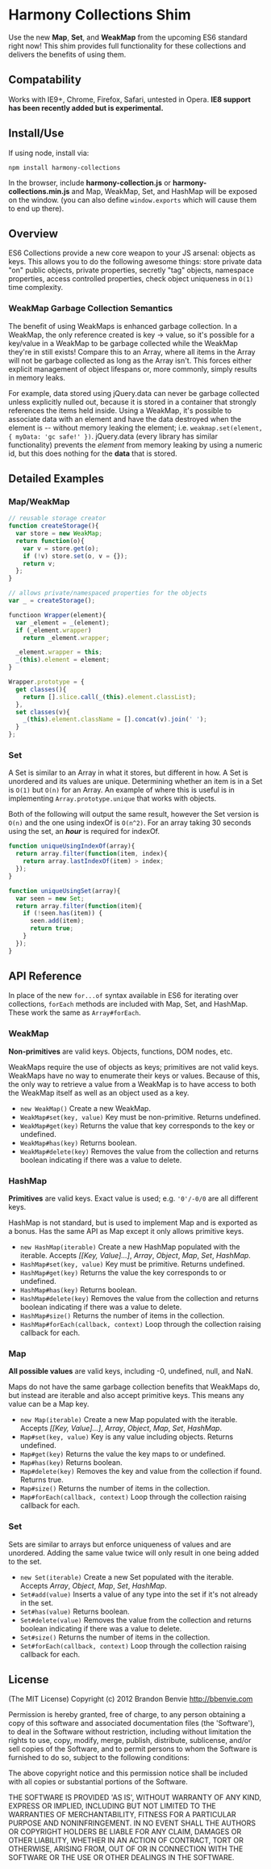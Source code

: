 # Harmony Collections Shim

Use the new __Map__, __Set__, and __WeakMap__ from the upcoming ES6 standard right now! This shim provides full functionality for these collections and delivers the benefits of using them.

## Compatability

Works with IE9+, Chrome, Firefox, Safari, untested in Opera. __IE8 support has been recently added but is experimental.__

## Install/Use

If using node, install via:

    npm install harmony-collections

In the browser, include __harmony-collection.js__ or __harmony-collections.min.js__ and Map, WeakMap, Set, and HashMap will be exposed on the window. (you can also define `window.exports` which will cause them to end up there).

## Overview

ES6 Collections provide a new core weapon to your JS arsenal: objects as keys. This allows you to do the following awesome things: store private data "on" public objects, private properties, secretly "tag" objects, namespace properties, access controlled properties, check object uniqueness in `O(1)` time complexity.

### WeakMap Garbage Collection Semantics

The benefit of using WeakMaps is enhanced garbage collection. In a WeakMap, the only reference created is key -> value, so it's possible for a key/value in a WeakMap to be garbage collected while the WeakMap they're in still exists! Compare this to an Array, where all items in the Array will not be garbage collected as long as the Array isn't. This forces either explicit management of  object lifespans or, more commonly, simply results in memory leaks.

For example, data stored using jQuery.data can never be garbage collected unless explicitly nulled out, because it is stored in a container that strongly references the items held inside. Using a WeakMap, it's possible to associate data with an element and have the data destroyed when the element is -- without memory leaking the element; i.e. `weakmap.set(element, { myData: 'gc safe!' })`. jQuery.data (every library has similar functionality) prevents the *element* from memory leaking by using a numeric id, but this does nothing for the __data__ that is stored.

## Detailed Examples

### Map/WeakMap
```javascript
// reusable storage creator
function createStorage(){
  var store = new WeakMap;
  return function(o){
    var v = store.get(o);
    if (!v) store.set(o, v = {});
    return v;
  };
}

// allows private/namespaced properties for the objects
var _ = createStorage();

functioon Wrapper(element){
  var _element = _(element);
  if (_element.wrapper)
    return _element.wrapper;

  _element.wrapper = this;
  _(this).element = element;
}

Wrapper.prototype = {
  get classes(){
    return [].slice.call(_(this).element.classList);
  },
  set classes(v){
    _(this).element.className = [].concat(v).join(' ');
  }
};
```

### Set
A Set is similar to an Array in what it stores, but different in how. A Set is unordered and its values are unique. Determining whether an item is in a Set is `O(1)` but `O(n)` for an Array. An example of where this is useful is in implementing `Array.prototype.unique` that works with objects.

Both of the following will output the same result, however the Set version is `O(n)` and the one using indexOf is `O(n^2)`. For an array taking 30 seconds using the set, an __*hour*__ is required for indexOf.

```javascript
function uniqueUsingIndexOf(array){
  return array.filter(function(item, index){
    return array.lastIndexOf(item) > index;
  });
}

function uniqueUsingSet(array){
  var seen = new Set;
  return array.filter(function(item){
    if (!seen.has(item)) {
      seen.add(item);
      return true;
    }
  });
}
```


## API Reference
In place of the new `for...of` syntax available in ES6 for iterating over collections, `forEach` methods are included with Map, Set, and HashMap. These work the same as `Array#forEach`.

### WeakMap

__Non-primitives__ are valid keys. Objects, functions, DOM nodes, etc.

WeakMaps require the use of objects as keys; primitives are not valid keys. WeakMaps have no way to enumerate their keys or values. Because of this, the only way to retrieve a value from a WeakMap is to have access to both the WeakMap itself as well as an object used as a key.

* `new WeakMap()` Create a new WeakMap.
* `WeakMap#set(key, value)` Key must be non-primitive. Returns undefined.
* `WeakMap#get(key)` Returns the value that key corresponds to the key or undefined.
* `WeakMap#has(key)` Returns boolean.
* `WeakMap#delete(key)` Removes the value from the collection and returns boolean indicating if there was a value to delete.


### HashMap

__Primitives__ are valid keys. Exact value is used; e.g. `'0'/-0/0` are all different keys.

HashMap is not standard, but is used to implement Map and is exported as a bonus. Has the same API as Map except it only allows primitive keys.

* `new HashMap(iterable)` Create a new HashMap populated with the iterable. Accepts *[[Key, Value]...]*, *Array*, *Object*, *Map*, *Set*, *HashMap*.
* `HashMap#set(key, value)` Key must be primitive. Returns undefined.
* `HashMap#get(key)` Returns the value the key corresponds to or undefined.
* `HashMap#has(key)` Returns boolean.
* `HashMap#delete(key)` Removes the value from the collection and returns boolean indicating if there was a value to delete.
* `HashMap#size()` Returns the number of items in the collection.
* `HashMap#forEach(callback, context)` Loop through the collection raising callback for each.


### Map

__All possible values__ are valid keys, including -0, undefined, null, and NaN.

Maps do not have the same garbage collection benefits that WeakMaps do, but instead are iterable and also accept primitive keys. This means any value can be a Map key.

* `new Map(iterable)` Create a new Map populated with the iterable. Accepts *[[Key, Value]...]*, *Array*, *Object*, *Map*, *Set*, *HashMap*.
* `Map#set(key, value)` Key is any value including objects. Returns undefined.
* `Map#get(key)` Returns the value the key maps to or undefined.
* `Map#has(key)` Returns boolean.
* `Map#delete(key)` Removes the key and value from the collection if found. Returns true.
* `Map#size()` Returns the number of items in the collection.
* `Map#forEach(callback, context)` Loop through the collection raising callback for each.


### Set

Sets are similar to arrays but enforce uniqueness of values and are unordered. Adding the same value twice will only result in one being added to the set.

* `new Set(iterable)` Create a new Set populated with the iterable. Accepts *Array*, *Object*, *Map*, *Set*, *HashMap*.
* `Set#add(value)` Inserts a value of any type into the set if it's not already in the set.
* `Set#has(value)` Returns boolean.
* `Set#delete(value)` Removes the value from the collection and returns boolean indicating if there was a value to delete.
* `Set#size()` Returns the number of items in the collection.
* `Set#forEach(callback, context)` Loop through the collection raising callback for each.



## License

(The MIT License)
Copyright (c) 2012 Brandon Benvie <http://bbenvie.com>

Permission is hereby granted, free of charge, to any person obtaining a copy of this software and associated documentation files
(the 'Software'), to deal in the Software without restriction, including without limitation the rights to use, copy, modify, merge,
publish, distribute, sublicense, and/or sell copies of the Software, and to permit persons to whom the Software is furnished to do so,
subject to the following conditions:

The above copyright notice and this permission notice shall be included with all copies or substantial portions of the Software.

THE SOFTWARE IS PROVIDED 'AS IS', WITHOUT WARRANTY OF ANY KIND, EXPRESS OR IMPLIED, INCLUDING BUT NOT LIMITED TO THE WARRANTIES OF
MERCHANTABILITY, FITNESS FOR A PARTICULAR PURPOSE AND NONINFRINGEMENT. IN NO EVENT SHALL THE AUTHORS OR COPYRIGHT HOLDERS BE LIABLE
FOR ANY  CLAIM, DAMAGES OR OTHER LIABILITY, WHETHER IN AN ACTION OF CONTRACT, TORT OR OTHERWISE, ARISING FROM, OUT OF OR IN CONNECTION WITH
THE SOFTWARE OR THE USE OR OTHER DEALINGS IN THE SOFTWARE.
